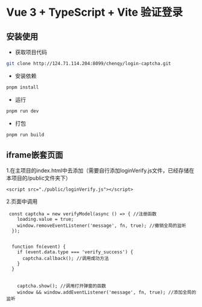 # Vue 3 + TypeScript + Vite 验证登录


## 安装使用

- 获取项目代码

```bash
git clone http://124.71.114.204:8099/chenqy/login-captcha.git
```

- 安装依赖

```bash
pnpm install

```

- 运行

```bash
pnpm run dev 
```

- 打包

```bash
pnpm run build
```


## iframe嵌套页面

 1.在主项目的index.html中去添加（需要自行添加loginVerify.js文件，已经存储在本项目的/public文件夹下）
 
    <script src="./public/loginVerify.js"></script>


2.页面中调用

```
 const captcha = new verifyModel(async () => { //注册函数
    loading.value = true;
    window.removeEventListener('message', fn, true); //撤销全局的监听
  });

  
  function fn(event) {
    if (event.data.type === 'verify_success') {
      captcha.callback(); //调用成功方法
    }
  }


    captcha.show(); //调用打开弹窗的函数
    window && window.addEventListener('message', fn, true); //添加全局的监听



```